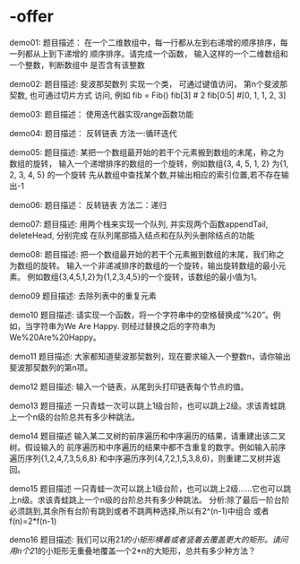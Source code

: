 # -offer
demo01:
        题目描述：
        在一个二维数组中，每一行都从左到右递增的顺序排序，每一列都从上到下递增的
        顺序排序。请完成一个函数， 输入这样的一个二维数组和一个整数，判断数组中
        是否含有该整数
        
 
demo02:
        题目描述:
        斐波那契数列
        实现一个类， 可通过键值访问， 第n个斐波那契数, 也可通过切片方式
        访问, 例如
            fib = Fib()
            fib[3] # 2
            fib[0:5] #[0, 1, 1, 2, 3]
        

demo03:
        题目描述：
        使用迭代器实现range函数功能
        
        
demo04:
       题目描述：
       反转链表 方法一:循环迭代
             
             
demo05:
       题目描述:
       某把一个数组最开始的若干个元素搬到数组的末尾，称之为数组的旋转，
       输入一个递增排序的数组的一个旋转，例如数组{3, 4, 5, 1, 2} 为{1, 2, 3, 4, 5} 的一个旋转
       先从数组中查找某个数,并输出相应的索引位置,若不存在输出-1


demo06:
       题目描述：
       反转链表 方法二：递归
       
       
demo07:
       题目描述:
       用两个栈来实现一个队列, 并实现两个函数appendTail, deleteHead, 分别完成
       在队列尾部插入结点和在队列头删除结点的功能


demo08:
      题目描述:
      把一个数组最开始的若干个元素搬到数组的末尾，我们称之为数组的旋转。
      输入一个非递减排序的数组的一个旋转，输出旋转数组的最小元素。
      例如数组{3,4,5,1,2}为{1,2,3,4,5}的一个旋转，该数组的最小值为1。


demo09
      题目描述:
          去除列表中的重复元素


demo10
      题目描述:
      请实现一个函数，将一个字符串中的空格替换成“%20”。例如，当字符串为We Are Happy.
      则经过替换之后的字符串为We%20Are%20Happy。


demo11
      题目描述:
      大家都知道斐波那契数列，现在要求输入一个整数n，请你输出斐波那契数列的第n项。


demo12
      题目描述:
      输入一个链表，从尾到头打印链表每个节点的值。


demo13
      题目描述
      一只青蛙一次可以跳上1级台阶，也可以跳上2级。求该青蛙跳上一个n级的台阶总共有多少种跳法。


demo14
      题目描述
      输入某二叉树的前序遍历和中序遍历的结果，请重建出该二叉树。假设输入的
      前序遍历和中序遍历的结果中都不含重复的数字。例如输入前序遍历序列{1,2,4,7,3,5,6,8}
      和中序遍历序列{4,7,2,1,5,3,8,6}，则重建二叉树并返回。


demo15
     题目描述
     一只青蛙一次可以跳上1级台阶，也可以跳上2级……它也可以跳上n级。求该青蛙跳上一个n级的台阶总共有多少种跳法。
     分析:除了最后一阶台阶必须跳到,其余所有台阶有跳到或者不跳两种选择,所以有2^(n-1)中组合
     或者 f(n)=2*f(n-1)


demo16
     题目描述:
     我们可以用2*1的小矩形横着或者竖着去覆盖更大的矩形。请问用n个2*1的小矩形无重叠地覆盖一个2*n的大矩形，总共有多少种方法？






